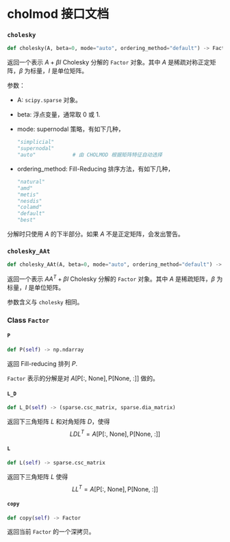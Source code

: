 # cholmod 接口文档

### `cholesky`

```python
def cholesky(A, beta=0, mode="auto", ordering_method="default") -> Factor
```

返回一个表示 $A+\beta I$ Cholesky 分解的 `Factor` 对象。其中 $A$ 是稀疏对称正定矩阵，$\beta$ 为标量，$I$ 是单位矩阵。

参数：

- A: `scipy.sparse` 对象。

- beta: 浮点变量，通常取 0 或 1.

- mode: supernodal 策略，有如下几种，

  ```python
  "simplicial"
  "supernodal"
  "auto"			# 由 CHOLMOD 根据矩阵特征自动选择
  ```

- ordering_method: Fill-Reducing 排序方法，有如下几种，

  ```python
  "natural"
  "amd"
  "metis"
  "nesdis"
  "colamd"
  "default"
  "best"
  ```

分解时只使用 $A$ 的下半部分。如果 $A$ 不是正定矩阵，会发出警告。 

### `cholesky_AAt`

```python
def cholesky_AAt(A, beta=0, mode="auto", ordering_method="default") -> Factor
```

返回一个表示 $AA^T+\beta I$ Cholesky 分解的 `Factor` 对象。其中 $A$ 是稀疏矩阵，$\beta$ 为标量，$I$ 是单位矩阵。

参数含义与 `cholesky` 相同。

### Class `Factor`

#### `P`

```python
def P(self) -> np.ndarray
```

返回 Fill-reducing 排列 $P$.

`Factor` 表示的分解是对 $A[\text{P[:, None]}, \text{P[None, :]}]$ 做的。

#### `L_D`

```python
def L_D(self) -> (sparse.csc_matrix, sparse.dia_matrix)
```

返回下三角矩阵 $L$ 和对角矩阵 $D$，使得
$$
LDL^T=A[\text{P[:, None]}, \text{P[None, :]}]
$$

#### `L`

```python
def L(self) -> sparse.csc_matrix
```

返回下三角矩阵 $L$ 使得
$$
LL^T=A[\text{P[:, None]}, \text{P[None, :]}]
$$


#### `copy`

```python
def copy(self) -> Factor
```

返回当前 `Factor` 的一个深拷贝。